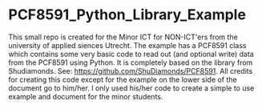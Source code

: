 # PCF8591_Python_Library_Example

This small repo is created for the Minor ICT for NON-ICT'ers from the university of applied siences Utrecht. 
The example has a PCF8591 class which contains some very basic code to read out (and optional write) data from the PCF8591 using Python. 
It is completely based on the library from Shudiamonds. See: https://github.com/ShuDiamonds/PCF8591. All credits for creating this code except for the example on the lower side of the document go to him/her. I only used his/her code to create a simple to use example and document for the minor students.


